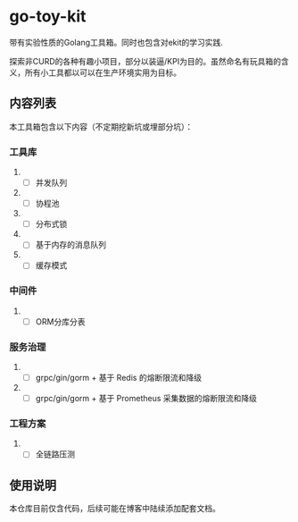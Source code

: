 # go-toy-kit

带有实验性质的Golang工具箱。同时也包含对ekit的学习实践.

探索非CURD的各种有趣小项目，部分以装逼/KPI为目的。虽然命名有玩具箱的含义，所有小工具都以可以在生产环境实用为目标。

## 内容列表

本工具箱包含以下内容（不定期挖新坑或埋部分坑）：

### 工具库

1. - [ ] 并发队列
2. - [ ] 协程池
3. - [ ] 分布式锁
4. - [ ] 基于内存的消息队列
5. - [ ] 缓存模式

### 中间件

1. - [ ] ORM分库分表

### 服务治理

1. - [ ] grpc/gin/gorm + 基于 Redis 的熔断限流和降级
2. - [ ] grpc/gin/gorm + 基于 Prometheus 采集数据的熔断限流和降级

### 工程方案

1. - [ ] 全链路压测

## 使用说明

本仓库目前仅含代码，后续可能在博客中陆续添加配套文档。